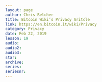 ```yaml
---
layout: page
author: Chris Belcher
title: Bitcoin Wiki’s Privacy Aritcle
link: https://en.bitcoin.it/wiki/Privacy
category: Privacy
date: Feb 22, 2019
lesson: 19
audio: 
audio2: 
audio3: 
star: 
archive: 
series: 
seriesnr: 
---
```

